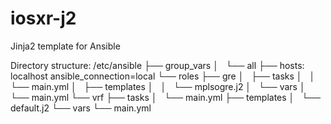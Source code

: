 # iosxr-j2
Jinja2 template for Ansible

Directory structure:
/etc/ansible
├── group_vars
│   └── all
├── hosts: localhost ansible_connection=local
└── roles
    ├── gre
    │   ├── tasks
    │   │   └── main.yml
    │   ├── templates
    │   │   └── mplsogre.j2
    │   └── vars
    │       └── main.yml
    └── vrf
        ├── tasks
        │   └── main.yml
        ├── templates
        │   └── default.j2
        └── vars
            └── main.yml



